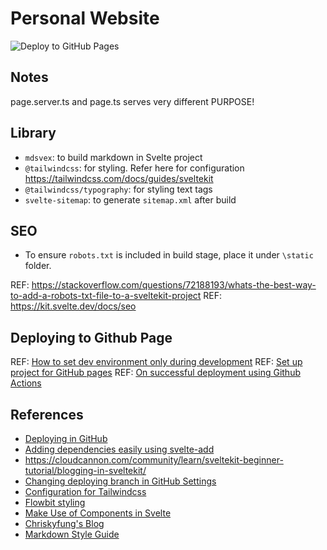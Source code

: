 # Personal Website

![Deploy to GitHub Pages](https://github.com/KianYang-Lee/kianyang-lee.github.io/actions/workflows/deploy.yml/badge.svg)

## Notes
page.server.ts and page.ts serves very different PURPOSE!

## Library
- `mdsvex`: to build markdown in Svelte project
- `@tailwindcss`: for styling. Refer here for configuration https://tailwindcss.com/docs/guides/sveltekit
- `@tailwindcss/typography`: for styling text tags
- `svelte-sitemap`: to generate `sitemap.xml` after build

## SEO
- To ensure `robots.txt` is included in build stage, place it under `\static` folder.

REF: https://stackoverflow.com/questions/72188193/whats-the-best-way-to-add-a-robots-txt-file-to-a-sveltekit-project
REF: https://kit.svelte.dev/docs/seo

## Deploying to Github Page
REF: [How to set dev environment only during development](https://stackoverflow.com/questions/70339952/sveltekit-app-cannot-be-found-in-svelte-config-js)
REF: [Set up project for GitHub pages](https://kit.svelte.dev/docs/adapter-static)
REF: [On successful deployment using Github Actions](https://github.com/Penca53/my-portfolio/)

## References
- [Deploying in GitHub](https://gotofritz.net/blog/how-to-build-blog-with-sveltekit-markdown-tailwind)
- [Adding dependencies easily using svelte-add](https://github.com/svelte-add/svelte-add)
- https://cloudcannon.com/community/learn/sveltekit-beginner-tutorial/blogging-in-sveltekit/
- [Changing deploying branch in GitHub Settings](https://docs.github.com/en/pages/getting-started-with-github-pages/configuring-a-publishing-source-for-your-github-pages-site)
- [Configuration for Tailwindcss](https://tailwindcss.com/docs/guides/sveltekit)
- [Flowbit styling](https://flowbite.com/docs/components/footer/)
- [Make Use of Components in Svelte](https://developer.mozilla.org/en-US/docs/Learn/Tools_and_testing/Client-side_JavaScript_frameworks/Svelte_components)
- [Chriskyfung's Blog](https://chriskyfung.github.io)
- [Markdown Style Guide](https://www.markdownguide.org/basic-syntax/)